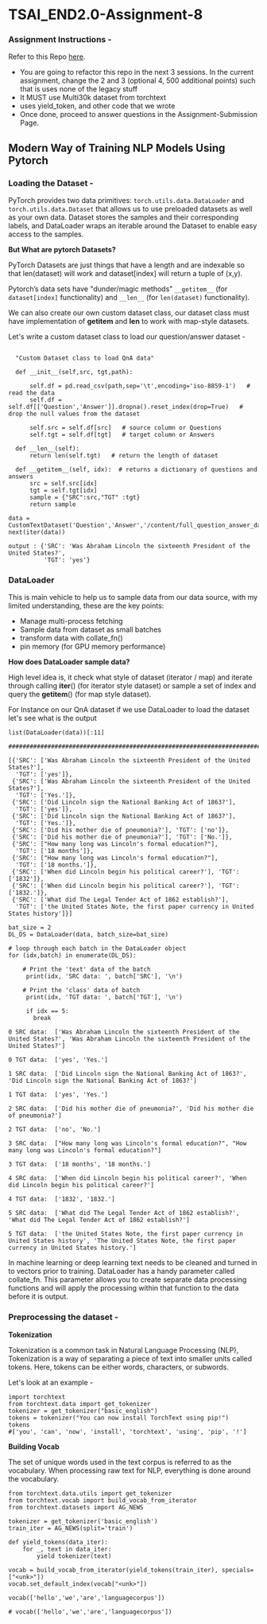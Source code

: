 # TSAI_END2.0-Assignment-8

### Assignment Instructions - 

Refer to this Repo [here](https://github.com/bentrevett/pytorch-seq2seq). 

* You are going to refactor this repo in the next 3 sessions. In the current assignment, change the 2 and 3 (optional 4, 500 additional points) such that
is uses none of the legacy stuff
* It MUST use Multi30k dataset from torchtext
* uses yield_token, and other code that we wrote
* Once done, proceed to answer questions in the Assignment-Submission Page. 

## Modern Way of Training NLP Models Using Pytorch

### Loading the Dataset -

PyTorch provides two data primitives:  `torch.utils.data.DataLoader` and `torch.utils.data.Dataset` that allows us to use preloaded datasets as well as your own data. Dataset stores the samples and their corresponding labels, and DataLoader wraps an iterable around the Dataset to enable easy access to the samples.

**But What are pytorch Datasets?**

PyTorch Datasets are just things that have a length and are indexable so that len(dataset) will work and dataset[index] will return a tuple of (x,y).

Pytorch’s data sets have "dunder/magic methods" `__getitem__` (for `dataset[index]` functionality) and `__len__` (for `len(dataset)` functionality).

We can also create our own custom dataset class, our dataset class must have implementation of __getitem__ and __len__ to work with map-style datasets.

Let's write a custom dataset class to load our question/answer dataset - 

```class CustomTextDataset(Dataset):

  "Custom Dataset class to load QnA data"

  def __init__(self,src, tgt,path):

      self.df = pd.read_csv(path,sep='\t',encoding='iso-8859-1')   # read the data
      self.df = self.df[['Question','Answer']].dropna().reset_index(drop=True)   # drop the null values from the dataset

      self.src = self.df[src]   # source column or Questions
      self.tgt = self.df[tgt]   # target column or Answers

  def __len__(self):
      return len(self.tgt)   # return the length of dataset

  def __getitem__(self, idx):  # returns a dictionary of questions and answers
      src = self.src[idx]
      tgt = self.tgt[idx]
      sample = {"SRC":src,"TGT" :tgt}   
      return sample

data = CustomTextDataset('Question','Answer','/content/full_question_answer_data.txt')
next(iter(data))
 ```
```
output : {'SRC': 'Was Abraham Lincoln the sixteenth President of the United States?',
          'TGT': 'yes'}
```
### DataLoader

This is main vehicle to help us to sample data from our data source, with my limited understanding, these are the key points:
* Manage multi-process fetching
* Sample data from dataset as small batches
* transform data with collate_fn()
* pin memory (for GPU memory performance)

**How does DataLoader sample data?**

High level idea is, it check what style of dataset (iterator / map) and iterate through calling __iter__() (for iterator style dataset) or sample a set of index and query the __getitem__() (for map style dataset).

For Instance on our QnA dataset if we use DataLoader to load the dataset let's see what is the output 
```
list(DataLoader(data))[:11]

####################################################################################

[{'SRC': ['Was Abraham Lincoln the sixteenth President of the United States?'],
  'TGT': ['yes']},
 {'SRC': ['Was Abraham Lincoln the sixteenth President of the United States?'],
  'TGT': ['Yes.']},
 {'SRC': ['Did Lincoln sign the National Banking Act of 1863?'],
  'TGT': ['yes']},
 {'SRC': ['Did Lincoln sign the National Banking Act of 1863?'],
  'TGT': ['Yes.']},
 {'SRC': ['Did his mother die of pneumonia?'], 'TGT': ['no']},
 {'SRC': ['Did his mother die of pneumonia?'], 'TGT': ['No.']},
 {'SRC': ["How many long was Lincoln's formal education?"],
  'TGT': ['18 months']},
 {'SRC': ["How many long was Lincoln's formal education?"],
  'TGT': ['18 months.']},
 {'SRC': ['When did Lincoln begin his political career?'], 'TGT': ['1832']},
 {'SRC': ['When did Lincoln begin his political career?'], 'TGT': ['1832.']},
 {'SRC': ['What did The Legal Tender Act of 1862 establish?'],
  'TGT': ['the United States Note, the first paper currency in United States history']}]
```

```
bat_size = 2
DL_DS = DataLoader(data, batch_size=bat_size)

# loop through each batch in the DataLoader object
for (idx,batch) in enumerate(DL_DS):

    # Print the 'text' data of the batch
     print(idx, 'SRC data: ', batch['SRC'], '\n')

    # Print the 'class' data of batch
     print(idx, 'TGT data: ', batch['TGT'], '\n')

     if idx == 5:
       break
```

```
0 SRC data:  ['Was Abraham Lincoln the sixteenth President of the United States?', 'Was Abraham Lincoln the sixteenth President of the United States?'] 

0 TGT data:  ['yes', 'Yes.'] 

1 SRC data:  ['Did Lincoln sign the National Banking Act of 1863?', 'Did Lincoln sign the National Banking Act of 1863?'] 

1 TGT data:  ['yes', 'Yes.'] 

2 SRC data:  ['Did his mother die of pneumonia?', 'Did his mother die of pneumonia?'] 

2 TGT data:  ['no', 'No.'] 

3 SRC data:  ["How many long was Lincoln's formal education?", "How many long was Lincoln's formal education?"] 

3 TGT data:  ['18 months', '18 months.'] 

4 SRC data:  ['When did Lincoln begin his political career?', 'When did Lincoln begin his political career?'] 

4 TGT data:  ['1832', '1832.'] 

5 SRC data:  ['What did The Legal Tender Act of 1862 establish?', 'What did The Legal Tender Act of 1862 establish?'] 

5 TGT data:  ['the United States Note, the first paper currency in United States history', 'The United States Note, the first paper currency in United States history.'] 
```

In machine learning or deep learning text needs to be cleaned and turned in to vectors prior to training. DataLoader has a handy parameter called collate_fn. This parameter allows you to create separate data processing functions and will apply the processing within that function to the data before it is output.

### Preprocessing the dataset - 

**Tokenization**

Tokenization is a common task in Natural Language Processing (NLP), Tokenization is a way of separating a piece of text into smaller units called tokens. Here, tokens can be either words, characters, or subwords.

Let's look at an example - 
```
import torchtext
from torchtext.data import get_tokenizer
tokenizer = get_tokenizer("basic_english")
tokens = tokenizer("You can now install TorchText using pip!")
tokens
#['you', 'can', 'now', 'install', 'torchtext', 'using', 'pip', '!']
```

**Building Vocab**

The set of unique words used in the text corpus is referred to as the vocabulary. When processing raw text for NLP, everything is done around the vocabulary.

```
from torchtext.data.utils import get_tokenizer
from torchtext.vocab import build_vocab_from_iterator
from torchtext.datasets import AG_NEWS

tokenizer = get_tokenizer('basic_english')
train_iter = AG_NEWS(split='train')

def yield_tokens(data_iter):
    for _, text in data_iter:
        yield tokenizer(text)

vocab = build_vocab_from_iterator(yield_tokens(train_iter), specials=["<unk>"])
vocab.set_default_index(vocab["<unk>"])

vocab(['hello','we','are','languagecorpus'])

# vocab(['hello','we','are','languagecorpus'])
```
